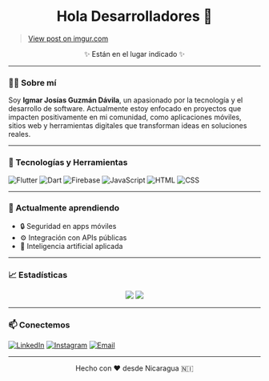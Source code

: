 <h1 align="center">Hola Desarrolladores 👋</h1>
<blockquote class="imgur-embed-pub" lang="en" data-id="7mHGGl0"><a href="https://imgur.com/7mHGGl0">View post on imgur.com</a></blockquote><script async src="//s.imgur.com/min/embed.js" charset="utf-8"></script>


<p align="center">✨ Están en el lugar indicado ✨</p>

---


### 👨‍💻 Sobre mí

Soy **Igmar Josías Guzmán Dávila**, un apasionado por la tecnología y el desarrollo de software. Actualmente estoy enfocado en proyectos que impacten positivamente en mi comunidad, como aplicaciones móviles, sitios web y herramientas digitales que transforman ideas en soluciones reales.

---

### 🚀 Tecnologías y Herramientas

![Flutter](https://img.shields.io/badge/-Flutter-02569B?logo=flutter&logoColor=white&style=for-the-badge)
![Dart](https://img.shields.io/badge/-Dart-0175C2?logo=dart&logoColor=white&style=for-the-badge)
![Firebase](https://img.shields.io/badge/-Firebase-FFCA28?logo=firebase&logoColor=black&style=for-the-badge)
![JavaScript](https://img.shields.io/badge/-JavaScript-F7DF1E?logo=javascript&logoColor=black&style=for-the-badge)
![HTML](https://img.shields.io/badge/-HTML5-E34F26?logo=html5&logoColor=white&style=for-the-badge)
![CSS](https://img.shields.io/badge/-CSS3-1572B6?logo=css3&logoColor=white&style=for-the-badge)

---

### 🌱 Actualmente aprendiendo

- 🔒 Seguridad en apps móviles
- ⚙️ Integración con APIs públicas
- 🧠 Inteligencia artificial aplicada

---

### 📈 Estadísticas

<p align="center">
  <img src="https://github-readme-stats.vercel.app/api?username=TuUsuarioDeGithub&show_icons=true&theme=tokyonight" />
  <img src="https://github-readme-streak-stats.herokuapp.com/?user=TuUsuarioDeGithub&theme=tokyonight" />
</p>

---

### 📫 Conectemos

[![LinkedIn](https://img.shields.io/badge/-LinkedIn-0A66C2?logo=linkedin&logoColor=white&style=for-the-badge)](https://www.linkedin.com/in/tuusuario/)
[![Instagram](https://img.shields.io/badge/-Instagram-E4405F?logo=instagram&logoColor=white&style=for-the-badge)](https://www.instagram.com/tuusuario/)
[![Email](https://img.shields.io/badge/-Email-D14836?logo=gmail&logoColor=white&style=for-the-badge)](mailto:tuemail@example.com)

---

<p align="center">Hecho con ❤️ desde Nicaragua 🇳🇮</p>
